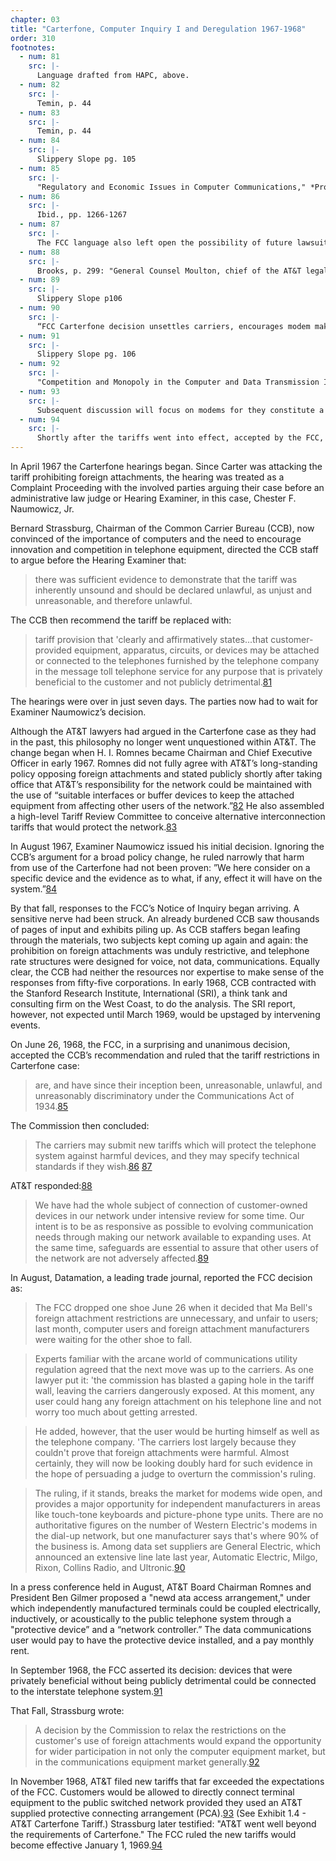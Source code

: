 ```yaml
---
chapter: 03
title: "Carterfone, Computer Inquiry I and Deregulation 1967-1968"
order: 310
footnotes:
  - num: 81
    src: |-
      Language drafted from HAPC, above.
  - num: 82
    src: |- 
      Temin, p. 44  
  - num: 83
    src: |- 
      Temin, p. 44 
  - num: 84
    src: |-  
      Slippery Slope pg. 105 
  - num: 85
    src: |-
      "Regulatory and Economic Issues in Computer Communications," *Proceedings of the IEEE* vol. 60, November 1972., p. 1266 
  - num: 86
    src: |- 
      Ibid., pp. 1266-1267 
  - num: 87
    src: |- 
      The FCC language also left open the possibility of future lawsuits against the telephone companies: "has been unreasonable, discriminatory, and unlawful in the past." This matter is settled without suits. 
  - num: 88
    src: |-  
      Brooks, p. 299: "General Counsel Moulton, chief of the AT&T legal team that argued against the Carterfone decision, says of it, 'That’s one I’d rather forget,' and adds that it is a 'a fair question' whether AT&T could have headed off the far-reaching decision by amending its tariff in advance. Such a move, he concedes, would have required a revolution in thinking inside AT&T, which believed -- and indeed had long been encouraged to believe -- that the public consensus favored treating the telephone business in all its aspects as a regulated monopoly." 
  - num: 89
    src: |-
      Slippery Slope p106
  - num: 90
    src: |- 
      “FCC Carterfone decision unsettles carriers, encourages modem makers,” *Datamation*, August, 1968.
  - num: 91
    src: |- 
      Slippery Slope pg. 106 
  - num: 92
    src: |-
      "Competition and Monopoly in the Computer and Data Transmission Industries" Bernard Strassburg, *The Antitrust Bulletin*, Vol XIII Fall 1968, pgs 996-997 
  - num: 93
    src: |-
      Subsequent discussion will focus on modems for they constitute a key product of the first paradigm of computer communications -- data communications. 
  - num: 94
    src: |-  
      Shortly after the tariffs went into effect, accepted by the FCC, the parties to the Carterfone antitrust lawsuit settled out of court. Carter et. al received a reported $375,000; they had sued for $1,350,000. A little over a year later, Carter left his firm for consulting. Henck p. 107 
---
```


In April 1967 the Carterfone hearings began. Since Carter was attacking the tariff prohibiting foreign attachments, the hearing was treated as a Complaint Proceeding with the involved parties arguing their case before an administrative law judge or Hearing Examiner, in this case, Chester F. Naumowicz, Jr.

Bernard Strassburg, Chairman of the Common Carrier Bureau (CCB), now convinced of the importance of computers and the need to encourage innovation and competition in telephone equipment, directed the CCB staff to argue before the Hearing Examiner that:

>there was sufficient evidence to demonstrate that the tariff was inherently unsound and should be declared unlawful, as unjust and unreasonable, and therefore unlawful.

The CCB then recommend the tariff be replaced with:

>tariff provision that 'clearly and affirmatively states...that customer-provided equipment, apparatus, circuits, or devices may be attached or connected to the telephones furnished by the telephone company in the message toll telephone service for any purpose that is privately beneficial to the customer and not publicly detrimental.<a name="fnloc81" href="#fn81">81</a>

The hearings were over in just seven days. The parties now had to wait for Examiner Naumowicz’s decision.

Although the AT&T lawyers had argued in the Carterfone case as they had in the past, this philosophy no longer went unquestioned within AT&T. The change began when H. I. Romnes became Chairman and Chief Executive Officer in early 1967. Romnes did not fully agree with AT&T’s long-standing policy opposing foreign attachments and stated publicly shortly after taking office that AT&T’s responsibility for the network could be maintained with the use of “suitable interfaces or buffer devices to keep the attached equipment from affecting other users of the network.”<a name="fnloc82" href="#fn82">82</a> He also assembled a high-level Tariff Review Committee to conceive alternative interconnection tariffs that would protect the network.<a name="fnloc83" href="#fn83">83</a>

In August 1967, Examiner Naumowicz issued his initial decision. Ignoring the CCB’s argument for a broad policy change, he ruled narrowly that harm from use of the Carterfone had not been proven: ”We here consider on a specific device and the evidence as to what, if any, effect it will have on the system.”<a name="fnloc84" href="#fn84">84</a>

By that fall, responses to the FCC’s Notice of Inquiry began arriving. A sensitive nerve had been struck. An already burdened CCB saw thousands of pages of input and exhibits piling up. As CCB staffers began leafing through the materials, two subjects kept coming up again and again: the prohibition on foreign attachments was unduly restrictive, and telephone rate structures were designed for voice, not data, communications. Equally clear, the CCB had neither the resources nor expertise to make sense of the responses from fifty-five corporations. In early 1968, CCB contracted with the Stanford Research Institute, International (SRI), a think tank and consulting firm on the West Coast, to do the analysis. The SRI report, however, not expected until March 1969, would be upstaged by intervening events.

On June 26, 1968, the FCC, in a surprising and unanimous decision, accepted the CCB’s recommendation and ruled that the tariff restrictions in Carterfone case:

>are, and have since their inception been, unreasonable, unlawful, and unreasonably discriminatory under the Communications Act of 1934.<a name="fnloc85" href="#fn85">85</a>

The Commission then concluded:

>The carriers may submit new tariffs which will protect the telephone system against harmful devices, and they may specify technical standards if they wish.<a name="fnloc86" href="#fn86">86</a> <a name="fnloc87" href="#fn87">87</a>

AT&T responded:<a name="fnloc88" href="#fn88">88</a>

>We have had the whole subject of connection of customer-owned devices in our network under intensive review for some time. Our intent is to be as responsive as possible to evolving communication needs through making our network available to expanding uses. At the same time, safeguards are essential to assure that other users of the network are not adversely affected.<a name="fnloc89" href="#fn89">89</a>

In August, Datamation, a leading trade journal, reported the FCC decision as:

>The FCC dropped one shoe June 26 when it decided that Ma Bell's foreign attachment restrictions are unnecessary, and unfair to users; last month, computer users and foreign attachment manufacturers were waiting for the other shoe to fall.

>Experts familiar with the arcane world of communications utility regulation agreed that the next move was up to the carriers. As one lawyer put it: 'the commission has blasted a gaping hole in the tariff wall, leaving the carriers dangerously exposed. At this moment, any user could hang any foreign attachment on his telephone line and not worry too much about getting arrested.

>He added, however, that the user would be hurting himself as well as the telephone company. 'The carriers lost largely because they couldn't prove that foreign attachments were harmful. Almost certainly, they will now be looking doubly hard for such evidence in the hope of persuading a judge to overturn the commission's ruling.

>The ruling, if it stands, breaks the market for modems wide open, and provides a major opportunity for independent manufacturers in areas like touch-tone keyboards and picture-phone type units. There are no authoritative figures on the number of Western Electric's modems in the dial-up network, but one manufacturer says that's where 90% of the business is. Among data set suppliers are General Electric, which announced an extensive line late last year, Automatic Electric, Milgo, Rixon, Collins Radio, and Ultronic.<a name="fnloc90" href="#fn90">90</a>

In a press conference held in August, AT&T Board Chairman Romnes and President Ben Gilmer proposed a "newd ata access arrangement," under which independently manufactured terminals could be coupled electrically, inductively, or acoustically to the public telephone system through a "protective device” and a “network controller.” The data communications user would pay to have the protective device installed, and a pay monthly rent.

In September 1968, the FCC asserted its decision: devices that were privately beneficial without being publicly detrimental could be connected to the interstate telephone system.<a name="fnloc91" href="#fn91">91</a>

That Fall, Strassburg wrote:

>A decision by the Commission to relax the restrictions on the customer's use of foreign attachments would expand the opportunity for wider participation in not only the computer equipment market, but in the communications equipment market generally.<a name="fnloc92" href="#fn92">92</a>

In November 1968, AT&T filed new tariffs that far exceeded the expectations of the FCC. Customers would be allowed to directly connect terminal equipment to the public switched network provided they used an AT&T supplied protective connecting arrangement (PCA).<a name="fnloc93" href="#fn93">93</a> (See Exhibit 1.4 - AT&T Carterfone Tariff.) Strassburg later testified: "AT&T went well beyond the requirements of Carterfone." The FCC ruled the new tariffs would become effective January 1, 1969.<a name="fnloc94" href="#fn94">94</a>
